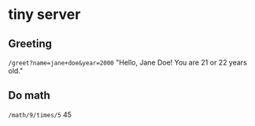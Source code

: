 # tiny server

## Greeting

`/greet?name=jane+doe&year=2000`
"Hello, Jane Doe!
You are 21 or 22 years old."

## Do math

`/math/9/times/5`
45
